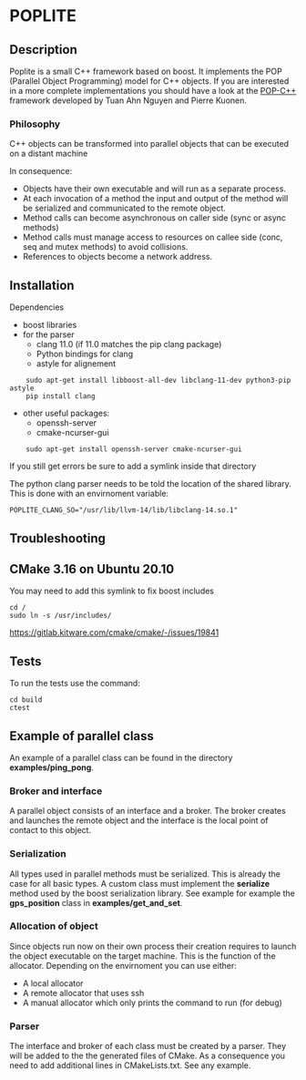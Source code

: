 POPLITE
=======

Description
-----------
Poplite is a small C++ framework based on boost. It implements the POP (Parallel Object Programming) model for C++ objects. If you are interested in a more complete implementations you should have a look at the [POP-C++](https://github.com/pop-team/pop-cpp) framework developed by Tuan Ahn Nguyen and Pierre Kuonen.

### Philosophy

C++ objects can be transformed into parallel objects that can be executed on a distant machine

In consequence:
- Objects have their own executable and will run as a separate process.
- At each invocation of a method the input and output of the method will be serialized and communicated to the remote object.
- Method calls can become asynchronous on caller side (sync or async methods)
- Method calls must manage access to resources on callee side (conc, seq and mutex methods) to avoid collisions. 
- References to objects become a network address.

Installation
------------

Dependencies
- boost libraries
- for the parser
	- clang 11.0 (if 11.0 matches the pip clang package)
	- Python bindings for clang
	- astyle for alignement

```
	sudo apt-get install libboost-all-dev libclang-11-dev python3-pip astyle
	pip install clang
```

- other useful packages:
	- openssh-server
	- cmake-ncurser-gui

```
	sudo apt-get install openssh-server cmake-ncurser-gui
```


If you still get errors be sure to add a symlink inside that directory

The python clang parser needs to be told the location of the shared library. This is done with an envirnoment variable:
```
POPLITE_CLANG_SO="/usr/lib/llvm-14/lib/libclang-14.so.1"
```

Troubleshooting
---------------

## CMake 3.16 on Ubuntu 20.10
You may need to add this symlink to fix boost includes
```
cd /
sudo ln -s /usr/includes/
```

https://gitlab.kitware.com/cmake/cmake/-/issues/19841

Tests
-----
To run the tests use the command:
```
cd build
ctest
```

Example of parallel class
-------------------------
An example of a parallel class can be found in the directory **examples/ping_pong**.


### Broker and interface
A parallel object consists of an interface and a broker. The broker creates and launches the remote object and the interface is the local point of contact to this object.

### Serialization
All types used in parallel methods must be serialized. This is already the case for all basic types. A custom class must implement the **serialize** method used by the boost serialization library. See example for example the **gps_position** class in **examples/get_and_set**.

### Allocation of object
Since objects run now on their own process their creation requires to launch the object executable on the target machine. This is the function of the allocator. Depending on the envirnoment you can use either:
- A local allocator
- A remote allocator that uses ssh
- A manual allocator which only prints the command to run (for debug)

### Parser
The interface and broker of each class must be created by a parser. They will be added to the the generated files of CMake. As a consequence you need to add additional lines in CMakeLists.txt. See any example.



